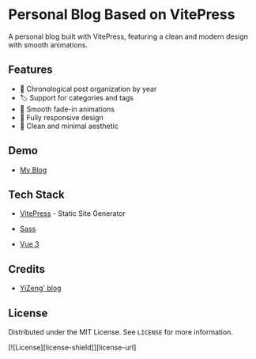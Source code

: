 # Personal Blog Based on VitePress

A personal blog built with VitePress, featuring a clean and modern design with smooth animations.

## Features

- 📅 Chronological post organization by year
- 🏷️ Support for categories and tags
- 💫 Smooth fade-in animations
- 📱 Fully responsive design
- 🎨 Clean and minimal aesthetic

## Demo

- [My Blog](https://elmtran.me)

## Tech Stack

- [VitePress](https://vitepress.dev/) - Static Site Generator

- [Sass](http://sass-lang.com/)

- [Vue 3](https://vuejs.org/)

## Credits

- [YiZeng' blog](https://yizeng.me/blog)

## License

Distributed under the MIT License. See `LICENSE` for more information.

[![License][license-shield]][license-url]

